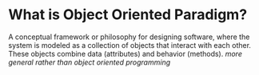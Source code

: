 # What is Object Oriented Paradigm?

A conceptual framework or philosophy for designing software, where the system is modeled as a collection of objects that interact with each other. These objects combine data (attributes) and behavior (methods). *more general rather than object oriented programming*



